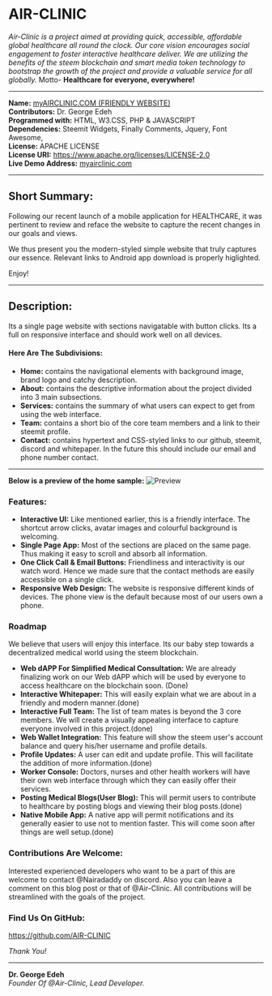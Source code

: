 # AIR-CLINIC
*Air-Clinic is a project aimed at providing quick, accessible, affordable global healthcare all round the clock. Our core vision encourages social engagement to foster interactive healthcare deliver. We are utilizing the benefits of the steem blockchain and smart media token technology to bootstrap the growth of the project and provide a valuable service for all globally.*
Motto- **Healthcare for everyone, everywhere!**

---
**Name:** [myAIRCLINIC.COM (FRIENDLY WEBSITE)](https://myairclinic.com)<br/>
**Contributors:** Dr. George Edeh <br/>
**Programmed with:** HTML, W3.CSS, PHP & JAVASCRIPT<br/>
**Dependencies:** Steemit Widgets, Finally Comments, Jquery, Font Awesome, <br/>
**License:** APACHE LICENSE <br/>
**License URI:** https://www.apache.org/licenses/LICENSE-2.0 <br/>
**Live Demo Address:** [myairclinic.com](https://myairclinic.com/) <br/>

---
## Short Summary:
Following our recent launch of a mobile application for HEALTHCARE, it was pertinent to review and reface the website to capture the recent changes in our goals and views.

We thus present you the modern-styled simple website that truly captures our essence. Relevant links to Android  app download is properly higlighted.

Enjoy!

---
## Description:
Its a single page website with sections navigatable with button clicks. Its a full on responsive interface and should work well on all devices.

#### Here Are The Subdivisions:
- **Home:** contains the navigational elements with background image, brand logo and catchy description.
- **About:** contains the descriptive information about the project divided into 3 main subsections.
- **Services:** contains the summary of what users can expect to get from using the web interface.
- **Team:** contains a short bio of the core team members and a link to their steemit profile.
- **Contact:** contains hypertext and CSS-styled links to our github, steemit, discord and whitepaper. In the future this should include our email and phone number contact.

---
**Below is a preview of the home sample:**
![Preview](https://cdn.steemitimages.com/DQmYx1rDKGkNwsJJwh8ZNjEqyLKsUzwxLhNKtogwzGmfDe1/Screenshot_2018-07-25-00-41-13.png)

### Features:
- **Interactive UI:** Like mentioned earlier, this is a friendly interface. The shortcut arrow clicks, avatar images and colourful background is welcoming.
- **Single Page App:** Most of the sections are placed on the same page. Thus making it easy to scroll and absorb all information.
- **One Click Call & Email Buttons:** Friendliness and interactivity is our watch word. Hence we made sure that the contact methods are easily accessible on a single click.
- **Responsive Web Design:** The website is responsive different kinds of devices. The phone view is the default because most of our users own a phone.


### Roadmap
We believe that users will enjoy this interface. Its our baby step towards a decentralized medical world using the steem blockchain. 
- **Web dAPP For Simplified Medical Consultation:** We are already finalizing work on our Web dAPP which will be used by everyone to access healthcare on the blockchain soon. (Done)
- **Interactive Whitepaper:** This will easily explain what we are about in a friendly and modern manner.(done)
- **Interactive Full Team:** The list of team mates is beyond the 3 core members. We will create a visually appealing interface to capture everyone involved in  this project.(done)
- **Web Wallet Integration:** This feature will show the steem user's account balance and query his/her username and profile details.
- **Profile Updates:** A user can edit and update profile. This will facilitate the addition of more information.(done)
- **Worker Console:** Doctors, nurses and other health workers will have their own web interface through which they can easily offer their services.
- **Posting Medical Blogs(User Blog):** This will permit users to contribute to healthcare by posting blogs and viewing their blog posts.(done)
- **Native Mobile App:** A native app will permit notifications and its generally easier to use not to mention faster. This will come soon after things are well setup.(done)

### Contributions Are Welcome:
Interested experienced developers who want to be a part of this are welcome to contact @Nairadaddy on discord. Also you can leave a comment on this blog post or that of @Air-Clinic. All contributions will be streamlined with the goals of the project.

### Find Us On GitHub:
https://github.com/AIR-CLINIC

*Thank You!*

---
**Dr. George Edeh**</br>
*Founder Of @Air-Clinic, Lead Developer.*
